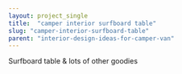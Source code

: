 ```yaml
---
layout: project_single
title:  "camper interior surfboard table"
slug: "camper-interior-surfboard-table"
parent: "interior-design-ideas-for-camper-van"
---
```

Surfboard table & lots of other goodies